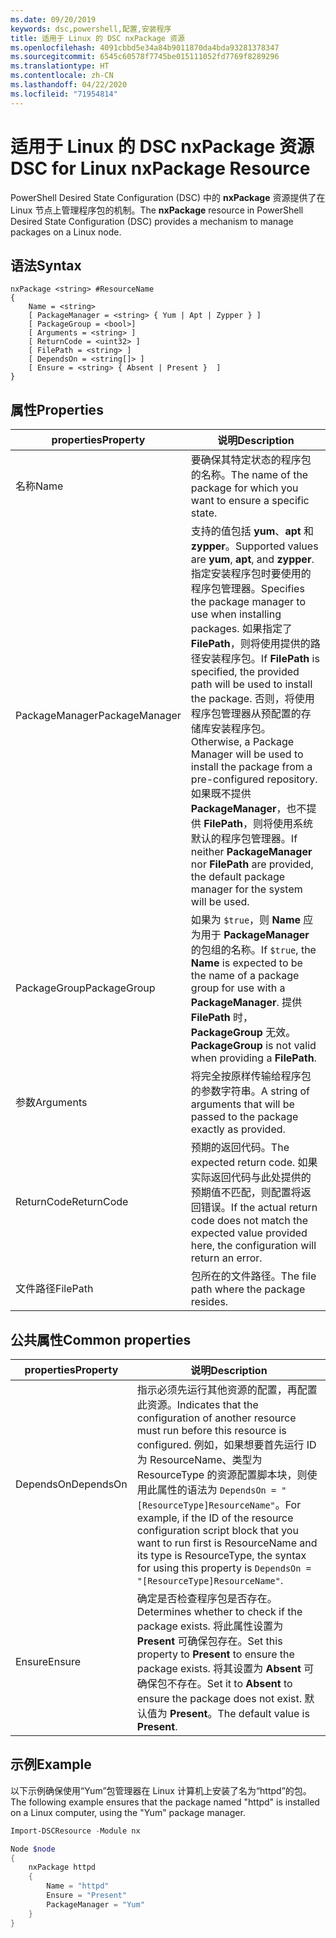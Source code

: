 ```yaml
---
ms.date: 09/20/2019
keywords: dsc,powershell,配置,安装程序
title: 适用于 Linux 的 DSC nxPackage 资源
ms.openlocfilehash: 4091cbbd5e34a84b9011870da4bda93281378347
ms.sourcegitcommit: 6545c60578f7745be015111052fd7769f8289296
ms.translationtype: HT
ms.contentlocale: zh-CN
ms.lasthandoff: 04/22/2020
ms.locfileid: "71954814"
---
```

# <a name="dsc-for-linux-nxpackage-resource"></a><span data-ttu-id="7b365-103">适用于 Linux 的 DSC nxPackage 资源</span><span class="sxs-lookup"><span data-stu-id="7b365-103">DSC for Linux nxPackage Resource</span></span>

<span data-ttu-id="7b365-104">PowerShell Desired State Configuration (DSC) 中的 **nxPackage** 资源提供了在 Linux 节点上管理程序包的机制。</span><span class="sxs-lookup"><span data-stu-id="7b365-104">The **nxPackage** resource in PowerShell Desired State Configuration (DSC) provides a mechanism to manage packages on a Linux node.</span></span>

## <a name="syntax"></a><span data-ttu-id="7b365-105">语法</span><span class="sxs-lookup"><span data-stu-id="7b365-105">Syntax</span></span>

```Syntax
nxPackage <string> #ResourceName
{
    Name = <string>
    [ PackageManager = <string> { Yum | Apt | Zypper } ]
    [ PackageGroup = <bool>]
    [ Arguments = <string> ]
    [ ReturnCode = <uint32> ]
    [ FilePath = <string> ]
    [ DependsOn = <string[]> ]
    [ Ensure = <string> { Absent | Present }  ]
}
```

## <a name="properties"></a><span data-ttu-id="7b365-106">属性</span><span class="sxs-lookup"><span data-stu-id="7b365-106">Properties</span></span>

|<span data-ttu-id="7b365-107">properties</span><span class="sxs-lookup"><span data-stu-id="7b365-107">Property</span></span> |<span data-ttu-id="7b365-108">说明</span><span class="sxs-lookup"><span data-stu-id="7b365-108">Description</span></span> |
|---|---|
|<span data-ttu-id="7b365-109">名称</span><span class="sxs-lookup"><span data-stu-id="7b365-109">Name</span></span> |<span data-ttu-id="7b365-110">要确保其特定状态的程序包的名称。</span><span class="sxs-lookup"><span data-stu-id="7b365-110">The name of the package for which you want to ensure a specific state.</span></span> |
|<span data-ttu-id="7b365-111">PackageManager</span><span class="sxs-lookup"><span data-stu-id="7b365-111">PackageManager</span></span> |<span data-ttu-id="7b365-112">支持的值包括 **yum**、**apt** 和 **zypper**。</span><span class="sxs-lookup"><span data-stu-id="7b365-112">Supported values are **yum**, **apt**, and **zypper**.</span></span> <span data-ttu-id="7b365-113">指定安装程序包时要使用的程序包管理器。</span><span class="sxs-lookup"><span data-stu-id="7b365-113">Specifies the package manager to use when installing packages.</span></span> <span data-ttu-id="7b365-114">如果指定了 **FilePath**，则将使用提供的路径安装程序包。</span><span class="sxs-lookup"><span data-stu-id="7b365-114">If **FilePath** is specified, the provided path will be used to install the package.</span></span> <span data-ttu-id="7b365-115">否则，将使用程序包管理器从预配置的存储库安装程序包。</span><span class="sxs-lookup"><span data-stu-id="7b365-115">Otherwise, a Package Manager will be used to install the package from a pre-configured repository.</span></span> <span data-ttu-id="7b365-116">如果既不提供 **PackageManager**，也不提供 **FilePath**，则将使用系统默认的程序包管理器。</span><span class="sxs-lookup"><span data-stu-id="7b365-116">If neither **PackageManager** nor **FilePath** are provided, the default package manager for the system will be used.</span></span> |
|<span data-ttu-id="7b365-117">PackageGroup</span><span class="sxs-lookup"><span data-stu-id="7b365-117">PackageGroup</span></span> |<span data-ttu-id="7b365-118">如果为 `$true`，则 **Name** 应为用于 **PackageManager** 的包组的名称。</span><span class="sxs-lookup"><span data-stu-id="7b365-118">If `$true`, the **Name** is expected to be the name of a package group for use with a **PackageManager**.</span></span> <span data-ttu-id="7b365-119">提供 **FilePath** 时，**PackageGroup** 无效。</span><span class="sxs-lookup"><span data-stu-id="7b365-119">**PackageGroup** is not valid when providing a **FilePath**.</span></span> |
|<span data-ttu-id="7b365-120">参数</span><span class="sxs-lookup"><span data-stu-id="7b365-120">Arguments</span></span> |<span data-ttu-id="7b365-121">将完全按原样传输给程序包的参数字符串。</span><span class="sxs-lookup"><span data-stu-id="7b365-121">A string of arguments that will be passed to the package exactly as provided.</span></span> |
|<span data-ttu-id="7b365-122">ReturnCode</span><span class="sxs-lookup"><span data-stu-id="7b365-122">ReturnCode</span></span> |<span data-ttu-id="7b365-123">预期的返回代码。</span><span class="sxs-lookup"><span data-stu-id="7b365-123">The expected return code.</span></span> <span data-ttu-id="7b365-124">如果实际返回代码与此处提供的预期值不匹配，则配置将返回错误。</span><span class="sxs-lookup"><span data-stu-id="7b365-124">If the actual return code does not match the expected value provided here, the configuration will return an error.</span></span> |
|<span data-ttu-id="7b365-125">文件路径</span><span class="sxs-lookup"><span data-stu-id="7b365-125">FilePath</span></span> |<span data-ttu-id="7b365-126">包所在的文件路径。</span><span class="sxs-lookup"><span data-stu-id="7b365-126">The file path where the package resides.</span></span> |

## <a name="common-properties"></a><span data-ttu-id="7b365-127">公共属性</span><span class="sxs-lookup"><span data-stu-id="7b365-127">Common properties</span></span>

|<span data-ttu-id="7b365-128">properties</span><span class="sxs-lookup"><span data-stu-id="7b365-128">Property</span></span> |<span data-ttu-id="7b365-129">说明</span><span class="sxs-lookup"><span data-stu-id="7b365-129">Description</span></span> |
|---|---|
|<span data-ttu-id="7b365-130">DependsOn</span><span class="sxs-lookup"><span data-stu-id="7b365-130">DependsOn</span></span> |<span data-ttu-id="7b365-131">指示必须先运行其他资源的配置，再配置此资源。</span><span class="sxs-lookup"><span data-stu-id="7b365-131">Indicates that the configuration of another resource must run before this resource is configured.</span></span> <span data-ttu-id="7b365-132">例如，如果想要首先运行 ID 为 ResourceName、类型为 ResourceType 的资源配置脚本块，则使用此属性的语法为 `DependsOn = "[ResourceType]ResourceName"`。</span><span class="sxs-lookup"><span data-stu-id="7b365-132">For example, if the ID of the resource configuration script block that you want to run first is ResourceName and its type is ResourceType, the syntax for using this property is `DependsOn = "[ResourceType]ResourceName"`.</span></span> |
|<span data-ttu-id="7b365-133">Ensure</span><span class="sxs-lookup"><span data-stu-id="7b365-133">Ensure</span></span> |<span data-ttu-id="7b365-134">确定是否检查程序包是否存在。</span><span class="sxs-lookup"><span data-stu-id="7b365-134">Determines whether to check if the package exists.</span></span> <span data-ttu-id="7b365-135">将此属性设置为 **Present** 可确保包存在。</span><span class="sxs-lookup"><span data-stu-id="7b365-135">Set this property to **Present** to ensure the package exists.</span></span> <span data-ttu-id="7b365-136">将其设置为 **Absent** 可确保包不存在。</span><span class="sxs-lookup"><span data-stu-id="7b365-136">Set it to **Absent** to ensure the package does not exist.</span></span> <span data-ttu-id="7b365-137">默认值为 **Present**。</span><span class="sxs-lookup"><span data-stu-id="7b365-137">The default value is **Present**.</span></span> |

## <a name="example"></a><span data-ttu-id="7b365-138">示例</span><span class="sxs-lookup"><span data-stu-id="7b365-138">Example</span></span>

<span data-ttu-id="7b365-139">以下示例确保使用“Yum”包管理器在 Linux 计算机上安装了名为“httpd”的包。</span><span class="sxs-lookup"><span data-stu-id="7b365-139">The following example ensures that the package named "httpd" is installed on a Linux computer, using the "Yum" package manager.</span></span>

```powershell
Import-DSCResource -Module nx

Node $node
{
    nxPackage httpd
    {
        Name = "httpd"
        Ensure = "Present"
        PackageManager = "Yum"
    }
}
```